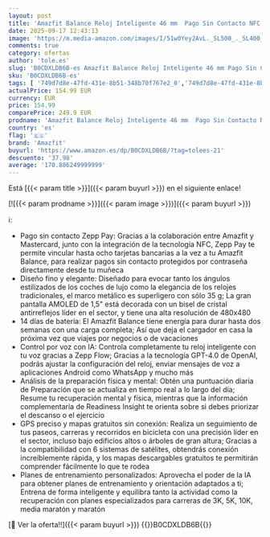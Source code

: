 ```yaml
---
layout: post
title: 'Amazfit Balance Reloj Inteligente 46 mm  Pago Sin Contacto NFC  AI Entrenador Físico  Batería de 14 Días  Monitoreo del Sueño y la Salud  GPS  150 Modos Deportivos  Smartwatch para Android y iPhone'
date: 2025-09-17 12:43:13
image: 'https://m.media-amazon.com/images/I/51w0Yey2AvL._SL500_._SL400_.jpg'
comments: true
category: ofertas
author: 'tole.es'
slug: 'B0CDXLDB6B-es Amazfit Balance Reloj Inteligente 46 mm Pago Sin Contacto...'
sku: 'B0CDXLDB6B-es'
tags: [ '749d7d8e-47fd-431e-8b51-348b70f767e2_0','749d7d8e-47fd-431e-8b51-348b70f767e2_101','Arborist Merchandising Root','Electrónica','Los favoritos de nuestros clientes: Electrónica','Self Service','Smartwatches','Special Features Stores','Tecnología para vestir','amazfit','iphone','🇪🇸', ]
actualPrice: 154.99 EUR
currency: EUR
price: 154.99
comparePrice: 249.9 EUR
prodname: 'Amazfit Balance Reloj Inteligente 46 mm  Pago Sin Contacto NFC  AI Entrenador Físico  Batería de 14 Días  Monitoreo del Sueño y la Salud  GPS  150 Modos Deportivos  Smartwatch para Android y iPhone'
country: 'es'
flag: '🇪🇸'
brand: 'Amazfit'
buyurl: 'https://www.amazon.es/dp/B0CDXLDB6B/?tag=tolees-21'
descuento: '37.98'
average: '170.886249999999'
---
```


Está [{{< param title >}}]({{< param buyurl >}}) en el siguiente enlace!

[![{{< param prodname >}}]({{< param image >}})]({{< param buyurl >}})

ℹ️:

- Pago sin contacto Zepp Pay: Gracias a la colaboración entre Amazfit y Mastercard, junto con la integración de la tecnología NFC, Zepp Pay te permite vincular hasta ocho tarjetas bancarias a la vez a tu Amazfit Balance, para realizar pagos sin contacto protegidos por contraseña directamente desde tu muñeca
- Diseño fino y elegante: Diseñado para evocar tanto los ángulos estilizados de los coches de lujo como la elegancia de los relojes tradicionales, el marco metálico es superligero con sólo 35 g; La gran pantalla AMOLED de 1,5" está decorada con un bisel de cristal antirreflejos líder en el sector, y tiene una alta resolución de 480x480
- 14 días de batería: El Amazfit Balance tiene energía para durar hasta dos semanas con una carga completa; Así que deja el cargador en casa la próxima vez que viajes por negocios o de vacaciones
- Control por voz con IA: Controla completamente tu reloj inteligente con tu voz gracias a Zepp Flow; Gracias a la tecnología GPT-4.0 de OpenAI, podrás ajustar la configuración del reloj, enviar mensajes de voz a aplicaciones Android como WhatsApp y mucho más
- Análisis de la preparación física y mental: Obtén una puntuación diaria de Preparación que se actualiza en tiempo real a lo largo del día; Resume tu recuperación mental y física, mientras que la información complementaria de Readiness Insight te orienta sobre si debes priorizar el descanso o el ejercicio
- GPS preciso y mapas gratuitos sin conexión: Realiza un seguimiento de tus paseos, carreras y recorridos en bicicleta con una precisión líder en el sector, incluso bajo edificios altos o árboles de gran altura; Gracias a la compatibilidad con 6 sistemas de satélites, obtendrás conexión increíblemente rápida, y los mapas descargables gratuitos te permitirán comprender fácilmente lo que te rodea
- Planes de entrenamiento personalizados: Aprovecha el poder de la IA para obtener planes de entrenamiento y orientación adaptados a ti; Entrena de forma inteligente y equilibra tanto la actividad como la recuperación con planes especializados para carreras de 3K, 5K, 10K, media maratón y maratón

[🛒 Ver la oferta!!]({{< param buyurl >}})
{{<world>}}B0CDXLDB6B{{</world>}}
